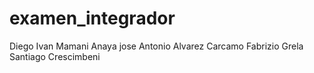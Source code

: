 # examen_integrador
Diego Ivan Mamani Anaya
jose Antonio Alvarez Carcamo
Fabrizio Grela
Santiago Crescimbeni